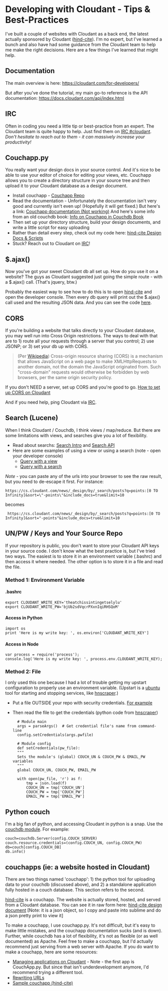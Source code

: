 # Developing with Cloudant - Tips & Best-Practices
I've built a couple of websites with Cloudant as a back end, the latest actually sponsored by Cloudant ([hind-cite](http://www.hind-cite.com)). I'm no expert, but I've learned a bunch and also have had some guidance from the Cloudant team to help me make the right decisions.  Here are a few things I've learned that might help.

## Documentation
The main overview is here: https://cloudant.com/for-developers/

But after you've done the tutorial, my main go-to reference is the API documentation: https://docs.cloudant.com/api/index.html

## IRC
Often in coding you need a little tip or best-practice from an expert. The Cloudant team is quite happy to help. Just find them on [IRC #cloudant](http://webchat.freenode.net/?channels=cloudant&uio=MTE9MTk117).  *Don't hesitate to reach out to them - it can massively increase your productivity!*

## Couchapp.py
You really want your design docs in your source control.  And it's nice to be able to use your editor of choice for editing your views, etc.  Couchapp allows you to create a directory structure in your source tree and then upload it to your Cloudant database as a design document.

* Install couchapp - [Couchapp Repo](https://github.com/couchapp/couchapp)
* Read the documentation - Unfortunately the documentation isn't very good and currently isn't even up! (Hopefully it will get fixed.)  But here's a link: [Couchapp documentation (Not working)](http://www.couchapp.org/page/getting-started) And here's some info from an old couchdb book: [Info on Couchapp in Couchdb Book](http://guide.couchdb.org/draft/managing.html)
* Then set up your directory structure, build your design documents, and write a little script for easy uploading
* Rather than detail every step, check out my code here: [hind-cite Design Docs & Scripts](https://github.com/cloudant-labs/hind-cite/tree/master/scripts)
* Stuck? Reach out to Cloudant on [IRC](http://webchat.freenode.net/?channels=cloudant&uio=MTE9MTk117)!

## $.ajax()
Now you've got your sweet Cloudant db all set up.  How do you use it on a website? The guys as Cloudant suggested just going the simple route - with a $.ajax() call. (That's jquery, btw.)

Probably the easiest way to see how to do this is to open [hind-cite](http://www.hind-cite.com/multiPost) and open the developer console. Then every db query will print out the $.ajax() call used and the resulting JSON data. And  you can see the code [here](https://github.com/cloudant-labs/hind-cite/blob/master/app/scripts/getData.js).

## CORS
If you're building a website that talks directly to your Cloudant database, you may well run into Cross Origin restrictions. The ways to deal with that are to 1) route all your requests through a server that you control; 2) use JSONP; or 3) set your db up with CORS.

> (Per [Wikipedia](http://en.wikipedia.org/wiki/Cross-origin_resource_sharing)) Cross-origin resource sharing (CORS) is a mechanism that allows JavaScript on a web page to make XMLHttpRequests to another domain, not the domain the JavaScript originated from. Such "cross-domain" requests would otherwise be forbidden by web browsers, per the same origin security policy.

If you don't NEED a server, set up CORS and you're good to go.  [How to set up CORS on Cloudant](https://gist.github.com/chewbranca/0f690f8c2bfad37a712a)

And if you need help, ping Cloudant via [IRC](http://webchat.freenode.net/?channels=cloudant&uio=MTE9MTk117).

## Search (Lucene)
When I think Cloudant / Couchdb, I think views / map/reduce. But there are some limitations with views, and searches give you a lot of flexibility.
* Read about searchs: [Search Intro](https://cloudant.com/for-developers/search/) and [Search API](https://docs.cloudant.com/api/search.html)
* Here are some examples of using a view or using a search (note - open your developer console)
    * [Query with a view](http://www.hind-cite.com/multiPost?list=top&limit=all)
    * [Query with a search](http://www.hind-cite.com/multiPost?list=points&limit=all)

*Note* - you can paste any of the urls into your browser to see the raw result, but you need to de-escape it first. For instance:

    https://cs.cloudant.com/news/_design/by/_search/posts?q=points:[0 TO Infinity]&sort=\"-points\"&include_docs=true&limit=10

 becomes

     https://cs.cloudant.com/news/_design/by/_search/posts?q=points:[0 TO Infinity]&sort="-points"&include_docs=true&limit=10


## UN/PW / Keys and Your Source Repo
If your repository is public, you don't want to store your Cloudant API keys in your source code.  I don't know what the best practice is, but I've tried two ways.  The easiest is to store it in an environment variable (.bashrc) and then access it where needed. The other option is to store it in a file and read the file.

### Method 1: Environment Variable

#### .bashrc

    export CLOUDANT_WRITE_KEY='theatchissintingetselylu'
    export CLOUDANT_WRITE_PW='bjUb2sdVqcrPXxnIqiRHSQoM'

#### Access in Python

    import os
    print 'Here is my write key: ', os.environ['CLOUDANT_WRITE_KEY']

#### Access in Node

    var process = require('process');
    console.log('Here is my write key: ', process.env.CLOUDANT_WRITE_KEY);




### Method 2: File
I only used this one because I had a lot of trouble getting my upstart configuration to properly use an environment variable. (Upstart is a [ubuntu](http://upstart.ubuntu.com/cookbook/) tool for starting and stopping services, like [hnscraper](https://github.com/cloudant-labs/hind-cite-scraper).)
* Put a file OUTSIDE your repo with security credentials. [For example](https://github.com/cloudant-labs/hind-cite-scraper/blob/master/scripts/hn_credentials.json)
* Then read the file to get the credentials (python code from [hnscraper](https://github.com/cloudant-labs/hind-cite-scraper/blob/master/scripts/config.py))

        # Module main
        args = parseArgs()  # Get credential file's name from command-line
        config.setCredentials(args.pwfile)

        # Module config
        def setCredentials(pw_file):
        """
        Sets the module's (global) COUCH_UN & COUCH_PW & EMAIL_PW variables
        """
        global COUCH_UN, COUCH_PW, EMAIL_PW

        with open(pw_file, 'r') as f:
            tmp = json.load(f)
            COUCH_UN = tmp['COUCH_UN']
            COUCH_PW = tmp['COUCH_PW']
            EMAIL_PW = tmp['EMAIL_PW']


## Python couch
I'm a big fan of python, and accessing Cloudant in python is a snap. Use the [couchdb module](https://pythonhosted.org/CouchDB/).
For example:

    couch=couchdb.Server(config.COUCH_SERVER)
    couch.resource.credentials=(config.COUCH_UN, config.COUCH_PW)
    db=couch[config.COUCH_DB]
    db.info()

## couchapps (ie: a website hosted in Cloudant)
There are two things named 'couchapp': 1) the python tool for uploading data to your couchdb (discussed above), and 2) a standalone application fully hosted in a couch database.  This section refers to the second.

[hind-cite](http://www.hind-cite.com) is a couchapp. The website is actually stored, hosted, and served from a Cloudant database. You can see it in raw form here: [hind-cite design document](http://rrosen326.cloudant.com/hind-cite/_design/couch_app) [Note: it is a json object, so I copy and paste into sublime and do a json pretty print to view it]  

To make a couchapp, I use couchapp.py.  It's not difficult, but it's easy to make little mistakes, and the couchapp documentation sucks (and is down). Further, while couchdb has a lot of flexibility, it's not as flexible (or as well documented) as Apache. Feel free to make a couchapp, but I'd actually recommend just serving from a web server with Apache. If you do want to make a couchapp, here are some resources:
* [Managing applications on Cloudant](https://cloudant.com/blog/app-management/#.U2E4qOZdWyU) - Note - the first app is CouchApp.py. But since that isn't underdevelopment anymore, I'd recommend trying a different tool.
* [Rewriting URLs](https://cloudant.com/blog/pretty-urls-with-cloudant/#.U2E5CuZdWyV)
* [Sample couchapp (hind-cite)](https://github.com/cloudant-labs/hind-cite/tree/master/couch_app)


